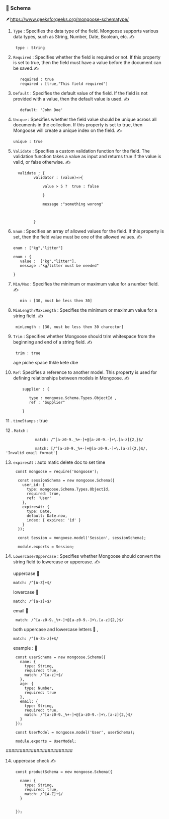 ### :palm_tree: Schema 

 :feather:https://www.geeksforgeeks.org/mongoose-schematype/

1.  `Type` : Specifies the data type of the field. Mongoose supports various data types, such as String, Number, Date, Boolean, etc. :writing_hand:

         type : String

2. `Required` : Specifies whether the field is required or not. If this property is set to true, then the field must have a value before the document can be saved.:writing_hand:

     
          required : true         
          required : [true,"This field required"]
          

3. `Default` : Specifies the default value of the field. If the field is not provided with a value, then the default value is used. :writing_hand:

          default: 'John Doe'

4. `Unique` : Specifies whether the field value should be unique across all documents in the collection. If this property is set to true, then Mongoose will create a unique index on the field. :writing_hand:

       unique : true

5. `Validate` : Specifies a custom validation function for the field. The validation function takes a value as input and returns true if the value is valid, or false otherwise. :writing_hand:

         validate : {
                validator : (value)=>{
                
                    value > 5 ?  true : false
                    
                    }
                    
                    message :"something worong"
                
                
                
                }

6. `Enum` : Specifies an array of allowed values for the field. If this property is set, then the field value must be one of the allowed values. :writing_hand:


       enum : ["kg","litter"]
       
       enum : {
          value :  ["kg","litter"],
          message :"kg/litter must be needed"
       
       }
       
       

7. `Min/Max` : Specifies the minimum or maximum value for a number field. :writing_hand:

          min : [30, must be less then 30]
          
 8. `MinLength/MaxLength` : Specifies the minimum or maximum value for a string field. :writing_hand:
 
         minLength : [30, must be less then 30 charector]

9. `Trim` : Specifies whether Mongoose should trim whitespace from the beginning and end of a string field. :writing_hand:

        trim : true
        
        
    age piche space thkle kete dbe



10. `Ref`: Specifies a reference to another model. This property is used for defining relationships between models in Mongoose. :writing_hand:

            supplier : {
            
               type : mongoose.Schema.Types.ObjectId , 
               ref : "Supplier"
            
            }


11 . `timeStamps` : true


12 .  `Match` : 

                 match: /^[a-z0-9._%+-]+@[a-z0-9.-]+\.[a-z]{2,}$/
                 
                 match: [/^[a-z0-9._%+-]+@[a-z0-9.-]+\.[a-z]{2,}$/, 'Invalid email format']
                 
                 
13. `expiresAt` :  auto matic delete doc to set time

         const mongoose = require('mongoose');

          const sessionSchema = new mongoose.Schema({
            user_id: {
              type: mongoose.Schema.Types.ObjectId,
              required: true,
              ref: 'User'
            },
            expiresAt: {
              type: Date,
              default: Date.now,
              index: { expires: '1d' }
            }
          });

          const Session = mongoose.model('Session', sessionSchema);

          module.exports = Session;

                 


13. `Lowercase/Uppercase`  : Specifies whether Mongoose should convert the string field to lowercase or uppercase. :writing_hand:

    uppercase :duck:
    
        match: /^[A-Z]+$/
        
    lowercase :duck:
        
        match: /^[a-z]+$/
        
    email  :duck:
    
         match: /^[a-z0-9._%+-]+@[a-z0-9.-]+\.[a-z]{2,}$/
       
    both uppercase and lowercase letters :duck: ,
    
        match: /^[A-Za-z]+$/
        
        
     example :  :parrot:
     
         const userSchema = new mongoose.Schema({
           name: {
             type: String,
             required: true,
             match: /^[a-z]+$/
           },
           age: {
             type: Number,
             required: true
           },
           email: {
             type: String,
             required: true,
             match: /^[a-z0-9._%+-]+@[a-z0-9.-]+\.[a-z]{2,}$/
           }
         });

         const UserModel = mongoose.model('User', userSchema);

         module.exports = UserModel;

     
      

########################

14. uppercase check  :writing_hand:

         const productSchema = new mongoose.Schema({

           name: {
             type: String,
             required: true,
             match: /^[A-Z]+$/
           }


         });
